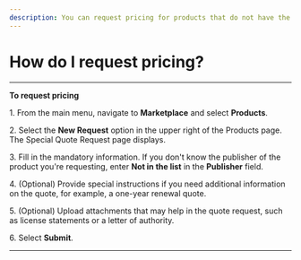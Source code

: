 ```yaml
---
description: You can request pricing for products that do not have the prices listed.
---
```


# How do I request pricing?

***

**To request pricing**

1\. From the main menu, navigate to **Marketplace** and select **Products**.

2\. Select the **New Request** option in the upper right of the Products page. The Special Quote Request page displays.

3\. Fill in the mandatory information. If you don't know the publisher of the product you're requesting, enter **Not in the list** in the **Publisher** field.

4\. (Optional) Provide special instructions if you need additional information on the quote, for example, a one-year renewal quote.

5\. (Optional) Upload attachments that may help in the quote request, such as license statements or a letter of authority.

6\. Select **Submit**.

***

